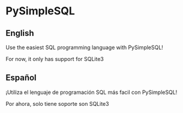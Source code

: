 # PySimpleSQL

## English
Use the easiest SQL programming language with PySimpleSQL!

For now, it only has support for SQLite3

## Español
¡Utiliza el lenguaje de programación SQL más facil con PySimpleSQL!

Por ahora, solo tiene soporte son SQLite3
